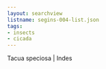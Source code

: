 ```yaml
---
layout: searchview
listname: segins-004-list.json
tags:
- insects
- cicada
---
```

Tacua speciosa | Indes